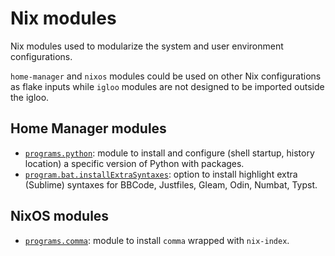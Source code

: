 # Nix modules

Nix modules used to modularize the system and user environment configurations.

`home-manager` and `nixos` modules could be used on other Nix configurations as flake inputs
while `igloo` modules are not designed to be imported outside the igloo.

## Home Manager modules

- [`programs.python`](./home-manager/programs/python.nix):
  module to install and configure (shell startup, history location)
  a specific version of Python with packages.
- [`program.bat.installExtraSyntaxes`](./home-manager/programs/bat-extra-syntaxes.nix):
  option to install highlight extra (Sublime) syntaxes for
  BBCode, Justfiles, Gleam, Odin, Numbat, Typst.

## NixOS modules

- [`programs.comma`](./nixos/programs/comma.nix):
  module to install `comma` wrapped with `nix-index`.
